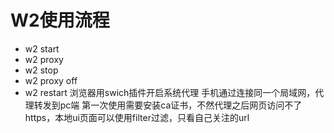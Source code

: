 # W2使用流程
- w2 start
- w2 proxy
- w2 stop
- w2 proxy off
- w2 restart
浏览器用swich插件开启系统代理
手机通过连接同一个局域网，代理转发到pc端
第一次使用需要安装ca证书，不然代理之后网页访问不了https，本地ui页面可以使用filter过滤，只看自己关注的url